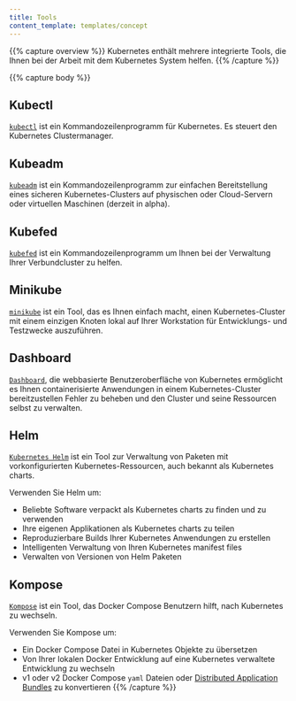 ```yaml
---
title: Tools
content_template: templates/concept
---
```


{{% capture overview %}}
Kubernetes enthält mehrere integrierte Tools, die Ihnen bei der Arbeit mit dem Kubernetes System helfen.
{{% /capture %}}

{{% capture body %}}
## Kubectl

[`kubectl`](/docs/tasks/tools/install-kubectl/) ist ein Kommandozeilenprogramm für Kubernetes. Es steuert den Kubernetes Clustermanager.

## Kubeadm 

[`kubeadm`](/docs/setup/independent/install-kubeadm/)  ist ein Kommandozeilenprogramm zur einfachen Bereitstellung eines sicheren Kubernetes-Clusters auf physischen oder Cloud-Servern oder virtuellen Maschinen (derzeit in alpha).

## Kubefed

[`kubefed`](/docs/tasks/federation/set-up-cluster-federation-kubefed/) ist ein Kommandozeilenprogramm um Ihnen bei der Verwaltung Ihrer Verbundcluster zu helfen.

## Minikube

[`minikube`](/docs/tasks/tools/install-minikube/) ist ein Tool, das es Ihnen einfach macht, einen Kubernetes-Cluster mit einem einzigen Knoten lokal auf Ihrer Workstation für Entwicklungs- und Testzwecke auszuführen.

## Dashboard 

[`Dashboard`](/docs/tasks/access-application-cluster/web-ui-dashboard/), die webbasierte Benutzeroberfläche von Kubernetes ermöglicht es Ihnen containerisierte Anwendungen in einem Kubernetes-Cluster bereitzustellen Fehler zu beheben und den Cluster und seine Ressourcen selbst zu verwalten.

## Helm

[`Kubernetes Helm`](https://github.com/kubernetes/helm) ist ein Tool zur Verwaltung von Paketen mit vorkonfigurierten Kubernetes-Ressourcen, auch bekannt als Kubernetes charts.

Verwenden Sie Helm um:

* Beliebte Software verpackt als Kubernetes charts zu finden und zu verwenden 
* Ihre eigenen Applikationen als Kubernetes charts zu teilen
* Reproduzierbare Builds Ihrer Kubernetes Anwendungen zu erstellen
* Intelligenten Verwaltung von Ihren Kubernetes manifest files 
* Verwalten von Versionen von Helm Paketen

## Kompose

[`Kompose`](https://github.com/kubernetes-incubator/kompose) ist ein Tool, das Docker Compose Benutzern hilft, nach Kubernetes zu wechseln.

Verwenden Sie Kompose um:

* Ein Docker Compose Datei in Kubernetes Objekte zu übersetzen
* Von Ihrer lokalen Docker Entwicklung auf eine Kubernetes verwaltete Entwicklung zu wechseln
* v1 oder v2 Docker Compose `yaml` Dateien oder [Distributed Application Bundles](https://docs.docker.com/compose/bundles/) zu konvertieren
{{% /capture %}}

